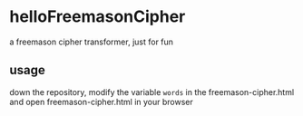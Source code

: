 # helloFreemasonCipher
a freemason cipher transformer, just for fun

## usage
down the repository, modify the variable `words` in the freemason-cipher.html and open freemason-cipher.html in your browser

